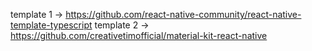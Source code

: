template 1 -> https://github.com/react-native-community/react-native-template-typescript 
template 2 -> https://github.com/creativetimofficial/material-kit-react-native
